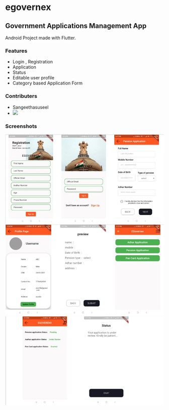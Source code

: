 # egovernex



## Government Applications Management App
Android Project made with Flutter.
### Features
- Login , Registration
- Application 
- Status
- Editable user profile
- Category based Application Form
### Contributers
- Sangeethasuseel
- <img  src="https://github.com/jaseela2123">

### Screenshots
<img  src="https://github.com/Sangeethasuseel/2022_IBM_Code_Challenge_Egovernex/blob/main/blob/login.jpeg">
<img  src="https://github.com/Sangeethasuseel/2022_IBM_Code_Challenge_Egovernex/blob/main/blob/second.jpeg">
<img  src="https://github.com/Sangeethasuseel/2022_IBM_Code_Challenge_Egovernex/blob/main/blob/third.jpeg">
